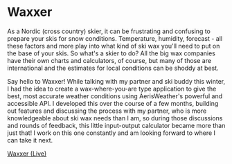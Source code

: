 # Waxxer

As a Nordic (cross country) skier, it can be frustrating and confusing to prepare your skis for snow conditions. Temperature, humidity, forecast - all these factors and more play into what kind of ski wax you'll need to put on the base of your skis. So what's a skier to do? All the big wax companies have their own charts and calculators, of course, but many of those are international and the estimates for local conditions can be shoddy at best.

Say hello to Waxxer! While talking with my partner and ski buddy this winter, I had the idea to create a wax-where-you-are type application to give the best, most accurate weather conditions using AerisWeather's powerful and accessible API. I developed this over the course of a few months, building out features and discussing the process with my partner, who is more knowledgeable about ski wax needs than I am, so during those discussions and rounds of feedback, this little input-output calculator became more than just that! I work on this one constantly and am looking forward to where I can take it next.

[Waxxer (Live)](https://waxxer.io)
